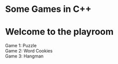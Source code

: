 # Some Games in C++

# Welcome to the playroom
Game 1: Puzzle   
Game 2: Word Cookies   
Game 3: Hangman    
